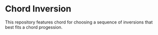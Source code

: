 # Chord Inversion

This repository features chord for choosing a sequence of inversions that best fits a chord progession. 
